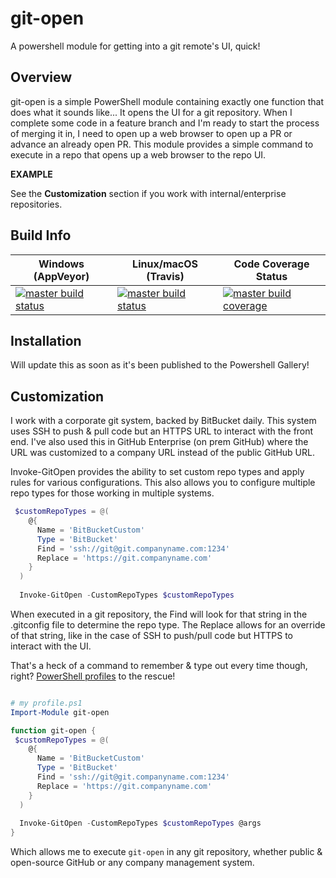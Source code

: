 # git-open

A powershell module for getting into a git remote's UI, quick!

## Overview

git-open is a simple PowerShell module containing exactly one function that does what it sounds like... It opens the UI for a git repository.
When I complete some code in a feature branch and I'm ready to start the process of merging it in, I need to open up a web browser to open
up a PR or advance an already open PR. This module provides a simple command to execute in a repo that opens up a web browser to the repo
UI. 

**EXAMPLE**


See the **Customization** section if you work with internal/enterprise repositories.


## Build Info


| Windows (AppVeyor) | Linux/macOS (Travis) | Code Coverage Status |
|--------------------|----------------------|----------------------|
| [![master build status][av-master-img]][av-master-site]| [![master build status][tv-master-img]][tv-master-site] | [![master build coverage][cc-master-img]][cc-master-site] |


## Installation

Will update this as soon as it's been published to the Powershell Gallery!

## Customization

I work with a corporate git system, backed by BitBucket daily. This system uses SSH to push & pull code but an HTTPS URL to interact with the front end. 
I've also used this in GitHub Enterprise (on prem GitHub) where the URL was customized to a company URL instead of the public GitHub URL. 

Invoke-GitOpen provides the ability to set custom repo types and apply rules for various configurations. This also allows you to configure multiple
repo types for those working in multiple systems. 

```powershell
 $customRepoTypes = @(
    @{
      Name = 'BitBucketCustom'
      Type = 'BitBucket'
      Find = 'ssh://git@git.companyname.com:1234'
      Replace = 'https://git.companyname.com'
    }
  )
  
  Invoke-GitOpen -CustomRepoTypes $customRepoTypes 

```

When executed in a git repository, the Find will look for that string in the .gitconfig file to determine the repo type. The Replace allows for an override 
of that string, like in the case of SSH to push/pull code but HTTPS to interact with the UI. 

That's a heck of a command to remember & type out every time though, right? [PowerShell profiles](https://docs.microsoft.com/en-us/powershell/module/microsoft.powershell.core/about/about_profiles?view=powershell-6) to the rescue!

```powershell

# my profile.ps1
Import-Module git-open

function git-open {
 $customRepoTypes = @(
    @{
      Name = 'BitBucketCustom'
      Type = 'BitBucket'
      Find = 'ssh://git@git.companyname.com:1234'
      Replace = 'https://git.companyname.com'
    }
  )
  
  Invoke-GitOpen -CustomRepoTypes $customRepoTypes @args
}

```

Which allows me to execute `git-open` in any git repository, whether public & open-source GitHub or any company management system. 


[tv-master-img]:   https://travis-ci.org/nhudacin/git-open.svg?branch=master
[tv-master-site]:  https://travis-ci.org/nhudacin/git-open
[cc-master-img]:   https://coveralls.io/repos/github/nhudacin/git-open/badge.svg?branch=master
[cc-master-site]:  https://coveralls.io/github/nhudacin/git-open?branch=master
[av-master-site]:  https://ci.appveyor.com/project/nhudacin/git-open/branch/master
[av-master-img]:   https://ci.appveyor.com/api/projects/status/eb8erd5afaa01w80/branch/master?svg=true&pendingText=master%20%E2%80%A3%20pending&failingText=master%20%E2%80%A3%20failing&passingText=master%20%E2%80%A3%20passing

